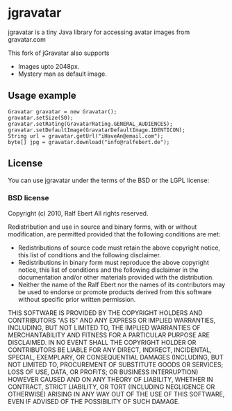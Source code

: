 # jgravatar

jgravatar is a tiny Java library for accessing avatar images from gravatar.com

This fork of jGravatar also supports
* Images upto 2048px.
* Mystery man as default image.
## Usage example

	Gravatar gravatar = new Gravatar();
	gravatar.setSize(50);
	gravatar.setRating(GravatarRating.GENERAL_AUDIENCES);
	gravatar.setDefaultImage(GravatarDefaultImage.IDENTICON);
	String url = gravatar.getUrl("iHaveAn@email.com");
	byte[] jpg = gravatar.download("info@ralfebert.de");

## License

You can use jgravatar under the terms of the BSD or the LGPL license:

### BSD license

Copyright (c) 2010, Ralf Ebert
All rights reserved.

Redistribution and use in source and binary forms, with or without modification, are permitted provided that the following conditions are met:

* Redistributions of source code must retain the above copyright notice, this list of conditions and the following disclaimer.
* Redistributions in binary form must reproduce the above copyright notice, this list of conditions and the following disclaimer in the documentation and/or other materials provided with the distribution.
* Neither the name of the Ralf Ebert nor the names of its contributors may be used to endorse or promote products derived from this software without specific prior written permission.

THIS SOFTWARE IS PROVIDED BY THE COPYRIGHT HOLDERS AND CONTRIBUTORS "AS IS" AND ANY EXPRESS OR IMPLIED WARRANTIES, INCLUDING, BUT NOT LIMITED TO, THE IMPLIED WARRANTIES OF MERCHANTABILITY AND FITNESS FOR A PARTICULAR PURPOSE ARE DISCLAIMED. IN NO EVENT SHALL THE COPYRIGHT HOLDER OR CONTRIBUTORS BE LIABLE FOR ANY DIRECT, INDIRECT, INCIDENTAL, SPECIAL, EXEMPLARY, OR CONSEQUENTIAL DAMAGES (INCLUDING, BUT NOT LIMITED TO, PROCUREMENT OF SUBSTITUTE GOODS OR SERVICES; LOSS OF USE, DATA, OR PROFITS; OR BUSINESS INTERRUPTION) HOWEVER CAUSED AND ON ANY THEORY OF LIABILITY, WHETHER IN CONTRACT, STRICT LIABILITY, OR TORT (INCLUDING NEGLIGENCE OR OTHERWISE) ARISING IN ANY WAY OUT OF THE USE OF THIS SOFTWARE, EVEN IF ADVISED OF THE POSSIBILITY OF SUCH DAMAGE.
